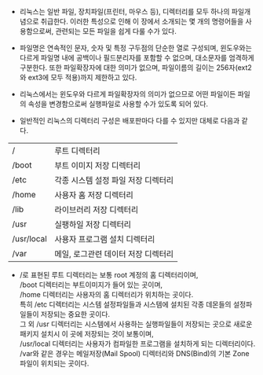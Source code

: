 * 리눅스는 일반 파일, 장치파일(프린터, 마우스 등), 디렉터리를 모두 하나의 파일개념으로 취급한다.
이러한 특성으로 인해 이 장에서 소개되는 몇 개의 명령어들을 사용함으로써, 관련되는 모든 파일을 쉽게 다룰 수가 있다.  

* 파일명은 연속적인 문자, 숫자 및 특정 구두점의 단순한 열로 구성되며, 윈도우와는 다르게 파일명 내에 공백이나 필드분리자를 포함할 수 없으며, 대소문자를 엄격하게 구분한다.
또한 파일확장자에 대한 의미가 없으며, 파일이름의 길이는 256자(ext2와 ext3에 모두 적용)까지 제한하고 있다.  

* 리눅스에서는 윈도우와 다르게 파일확장자의 의미가 없으므로 어떤 파일이든 파일의 속성을 변경함으로써 실행파일로 사용할 수가 있도록 되어 있다.    

* 일반적인 리눅스의 디렉터리 구성은 배포판마다 다를 수 있지만 대체로 다음과 같다.  

|||
|------|---|
|/|루트 디렉터리|
|/boot|부트 이미지 저장 디렉터리|
|/etc|각종 시스템 설정 파일 저장 디렉터리|
|/home|사용자 홈 저장 디렉터리|
|/lib|라이브러리 저장 디렉터리|
|/usr|실팽하일 저장 디렉터리|
|/usr/local|사용자 프로그램 설치 디렉터리|
|/var|메일, 로그관련 데이터 저장 디렉터리|   

* /로 표현된 루트 디렉터리는 보통 root 계정의 홈 디렉터리이며,   
/boot 디렉터리는 부트이미지가 들어 있는 곳이며,   
/home 디렉터리는 사용자의 홈 디렉터리가 위치하는 곳이다.   
특히 /etc 디렉터리는 시스템 설정파일들과 시스템에 설치된 각종 데몬들의 설정파일들이 저장되는 중요한 곳이다.   
그 외 /usr 디렉터리는 시스템에서 사용하는 실행파일들이 저장되는 곳으로 새로운 패키지 설치시 이 곳에 저장되는 것이 보통이며,   
/usr/local 디렉터리는 사용자가 컴파일한 프로그램을 설치하게 되는 디렉터리이다.  
/var와 같은 경우는 메일저장(Mail Spool) 디렉터리와 DNS(Bind)의 기본 Zone 파일이 위치되는 곳이다.    

